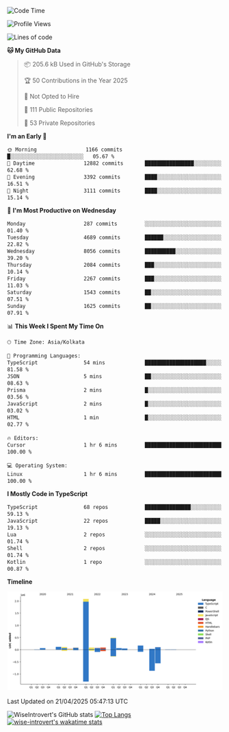 <!--START_SECTION:waka-->
![Code Time](http://img.shields.io/badge/Code%20Time-2%2C330%20hrs%2033%20mins-blue)

![Profile Views](http://img.shields.io/badge/Profile%20Views-0-blue)

![Lines of code](https://img.shields.io/badge/From%20Hello%20World%20I%27ve%20Written-3.6%20million%20lines%20of%20code-blue)

**🐱 My GitHub Data** 

> 📦 205.6 kB Used in GitHub's Storage 
 > 
> 🏆 50 Contributions in the Year 2025
 > 
> 🚫 Not Opted to Hire
 > 
> 📜 111 Public Repositories 
 > 
> 🔑 53 Private Repositories 
 > 
**I'm an Early 🐤** 

```text
🌞 Morning                1166 commits        █░░░░░░░░░░░░░░░░░░░░░░░░   05.67 % 
🌆 Daytime                12882 commits       ████████████████░░░░░░░░░   62.68 % 
🌃 Evening                3392 commits        ████░░░░░░░░░░░░░░░░░░░░░   16.51 % 
🌙 Night                  3111 commits        ████░░░░░░░░░░░░░░░░░░░░░   15.14 % 
```
📅 **I'm Most Productive on Wednesday** 

```text
Monday                   287 commits         ░░░░░░░░░░░░░░░░░░░░░░░░░   01.40 % 
Tuesday                  4689 commits        ██████░░░░░░░░░░░░░░░░░░░   22.82 % 
Wednesday                8056 commits        ██████████░░░░░░░░░░░░░░░   39.20 % 
Thursday                 2084 commits        ███░░░░░░░░░░░░░░░░░░░░░░   10.14 % 
Friday                   2267 commits        ███░░░░░░░░░░░░░░░░░░░░░░   11.03 % 
Saturday                 1543 commits        ██░░░░░░░░░░░░░░░░░░░░░░░   07.51 % 
Sunday                   1625 commits        ██░░░░░░░░░░░░░░░░░░░░░░░   07.91 % 
```


📊 **This Week I Spent My Time On** 

```text
🕑︎ Time Zone: Asia/Kolkata

💬 Programming Languages: 
TypeScript               54 mins             ████████████████████░░░░░   81.58 % 
JSON                     5 mins              ██░░░░░░░░░░░░░░░░░░░░░░░   08.63 % 
Prisma                   2 mins              █░░░░░░░░░░░░░░░░░░░░░░░░   03.56 % 
JavaScript               2 mins              █░░░░░░░░░░░░░░░░░░░░░░░░   03.02 % 
HTML                     1 min               █░░░░░░░░░░░░░░░░░░░░░░░░   02.77 % 

🔥 Editors: 
Cursor                   1 hr 6 mins         █████████████████████████   100.00 % 

💻 Operating System: 
Linux                    1 hr 6 mins         █████████████████████████   100.00 % 
```

**I Mostly Code in TypeScript** 

```text
TypeScript               68 repos            ███████████████░░░░░░░░░░   59.13 % 
JavaScript               22 repos            █████░░░░░░░░░░░░░░░░░░░░   19.13 % 
Lua                      2 repos             ░░░░░░░░░░░░░░░░░░░░░░░░░   01.74 % 
Shell                    2 repos             ░░░░░░░░░░░░░░░░░░░░░░░░░   01.74 % 
Kotlin                   1 repo              ░░░░░░░░░░░░░░░░░░░░░░░░░   00.87 % 
```



**Timeline**

![Lines of Code chart](https://raw.githubusercontent.com/wise-introvert/wise-introvert/master/assets/bar_graph.png)


 Last Updated on 21/04/2025 05:47:13 UTC
<!--END_SECTION:waka-->

![WiseIntrovert's GitHub stats](https://github-readme-stats.vercel.app/api?username=wise-introvert&count_private=true&show_icons=true)
[![Top Langs](https://github-readme-stats.vercel.app/api/top-langs/?username=wise-introvert&langs_count=10)](https://github.com/anuraghazra/github-readme-stats)
[![wise-introvert's wakatime stats](https://github-readme-stats.vercel.app/api/wakatime?username=wiseintrovert)](https://github.com/anuraghazra/github-readme-stats)
